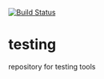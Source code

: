 [![Build Status](https://travis-ci.org/Tourmaline/SoftDevToolbox-course.svg?branch=master)](https://travis-ci.org/Tourmaline/SoftDevToolbox-course)

testing
=======

repository for testing tools
